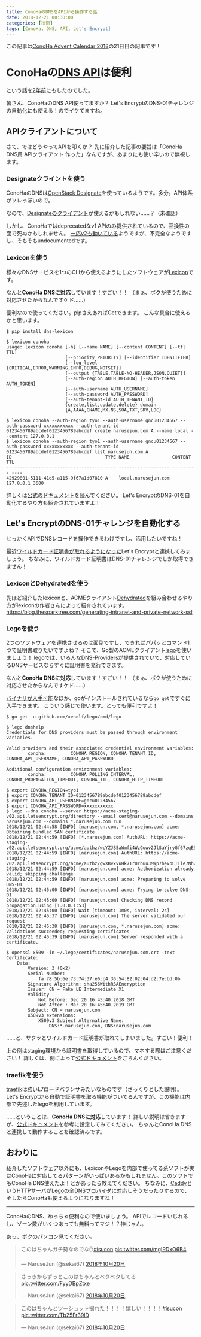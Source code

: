 ```yaml
---
title: ConoHaのDNSをAPIから操作する話
date: 2018-12-21 00:30:00
categories: [技術]
tags: [ConoHa, DNS, API, Let's Encrypt]
---
```


この記事は[ConoHa Advent Calendar 2018](https://qiita.com/advent-calendar/2018/conoha)の21日目の記事です！

<!--more-->

# ConoHaの[DNS API](https://www.conoha.jp/docs/)は便利

という話を[2年前](/archives/14/)にもしたのでした。

皆さん、ConoHaのDNS API使ってますか？
Let's EncryptのDNS-01チャレンジの自動化にも使える！のでイケてますね。

## APIクライアントについて

さて、ではどうやってAPIを叩くか？
先に紹介した記事の要旨は「ConoHa DNS用 APIクライアント 作った」なんですが、あまりにも使い辛いので無視します。

### Designateクライントを使う

ConoHaのDNSは[OpenStack Designate](https://docs.openstack.org/designate/latest/)を使っているようです。多分。API体系がソレっぽいので。

なので、[Designateのクライアント](https://docs.openstack.org/python-designateclient/latest/cli/index.html)が使えるかもしれない……？（未確認）

しかし、ConoHaではdeprecatedなv1 APIのみ提供されているので、互換性の面で死ぬかもしれません。
[一応v2も動いている](https://dns-service.tyo1.conoha.io/)ようですが、不完全なようですし、そもそもundocumentedです。

### Lexiconを使う

様々なDNSサービスを1つのCLIから使えるようにしたソフトウェアが[Lexicon](https://github.com/AnalogJ/lexicon)です。

なんと**ConoHa DNSに対応**しています！すごい！！
（まぁ、ボクが使うために対応させたからなんですケド……）

便利なので使ってください。pipさえあればGetできます。
こんな具合に使えるかと思います。

```
$ pip install dns-lexicon

$ lexicon conoha
usage: lexicon conoha [-h] [--name NAME] [--content CONTENT] [--ttl TTL]
                      [--priority PRIORITY] [--identifier IDENTIFIER]
                      [--log_level {CRITICAL,ERROR,WARNING,INFO,DEBUG,NOTSET}]
                      [--output {TABLE,TABLE-NO-HEADER,JSON,QUIET}]
                      [--auth-region AUTH_REGION] [--auth-token AUTH_TOKEN]
                      [--auth-username AUTH_USERNAME]
                      [--auth-password AUTH_PASSWORD]
                      [--auth-tenant-id AUTH_TENANT_ID]
                      {create,list,update,delete} domain
                      {A,AAAA,CNAME,MX,NS,SOA,TXT,SRV,LOC}

$ lexicon conoha --auth-region tyo1 --auth-username gncu01234567 --auth-password xxxxxxxxxxx --auth-tenant-id 0123456789abcdef0123456789abcdef create narusejun.com A --name local --content 127.0.0.1
$ lexicon conoha --auth-region tyo1 --auth-username gncu01234567 --auth-password xxxxxxxxxxx --auth-tenant-id 0123456789abcdef0123456789abcdef list narusejun.com A
ID                                   TYPE NAME                CONTENT   TTL
------------------------------------ ---- ------------------- --------- ----
42929801-5111-41d5-a115-9f67a1d07810 A    local.narusejun.com 127.0.0.1 3600
```

詳しくは[公式のドキュメント](https://github.com/AnalogJ/lexicon)を読んでください。
Let's EncryptのDNS-01を自動化するやり方も紹介されていますよ！

## Let's EncryptのDNS-01チャレンジを自動化する

せっかくAPIでDNSレコードを操作できるわけですし、活用したいですね！

最近[ワイルドカード証明書が取れるようになった](/archives/23/)Let's Encryptと連携してみましょう。
ちなみに、ワイルドカード証明書はDNS-01チャレンジでしか取得できません！

### LexiconとDehydratedを使う

先ほど紹介したlexiconと、ACMEクライアント[Dehydrated](https://github.com/lukas2511/dehydrated)を組み合わせるやり方がlexiconの作者さんによって紹介されています。
https://blog.thesparktree.com/generating-intranet-and-private-network-ssl

### Legoを使う

2つのソフトウェアを連携させるのは面倒ですし、できればパパッとコマンド1つで証明書取りたいですよね？
そこで、Go製のACMEクライアント[lego](https://github.com/xenolf/lego)を使いましょう！
legoでは、いろんなDNS-Providersが提供されていて、対応しているDNSサービスならすぐに証明書を発行できます。

なんと**ConoHa DNSに対応**しています！すごい！！
（まぁ、ボクが使うために対応させたからなんですケド……）

[バイナリが入手可能](https://github.com/xenolf/lego/releases)なほか、goがインストールされているなら`go get`ですぐに入手できます。
こういう感じで使います。とっても便利ですよ！

```
$ go get -u github.com/xenolf/lego/cmd/lego

$ lego dnshelp
Credentials for DNS providers must be passed through environment variables.

Valid providers and their associated credential environment variables:
        conoha:         CONOHA_REGION, CONOHA_TENANT_ID, CONOHA_API_USERNAME, CONOHA_API_PASSWORD

Additional configuration environment variables:
        conoha:         CONOHA_POLLING_INTERVAL, CONOHA_PROPAGATION_TIMEOUT, CONOHA_TTL, CONOHA_HTTP_TIMEOUT

$ export CONOHA_REGION=tyo1
$ export CONOHA_TENANT_ID=0123456789abcdef0123456789abcdef
$ export CONOHA_API_USERNAME=gncu01234567
$ export CONOHA_API_PASSWORD=xxxxxxxxxxx
$ lego --dns conoha --server https://acme-staging-v02.api.letsencrypt.org/directory --email cert@narusejun.com --domains narusejun.com --domains *.narusejun.com run
2018/12/21 02:44:58 [INFO] [narusejun.com, *.narusejun.com] acme: Obtaining bundled SAN certificate
2018/12/21 02:44:59 [INFO] [*.narusejun.com] AuthURL: https://acme-staging-v02.api.letsencrypt.org/acme/authz/wcYZJB5aWmfi4WzGuwv2JlSaYjryGf67zqES8h8bmEg
2018/12/21 02:44:59 [INFO] [narusejun.com] AuthURL: https://acme-staging-v02.api.letsencrypt.org/acme/authz/gwXBvxvuHk7TrUYbuu3MWp7heVoLTTle7Nh2ng98b74
2018/12/21 02:44:59 [INFO] [narusejun.com] acme: Authorization already valid; skipping challenge
2018/12/21 02:44:59 [INFO] [narusejun.com] acme: Preparing to solve DNS-01
2018/12/21 02:45:00 [INFO] [narusejun.com] acme: Trying to solve DNS-01
2018/12/21 02:45:00 [INFO] [narusejun.com] Checking DNS record propagation using [1.0.0.1:53]
2018/12/21 02:45:00 [INFO] Wait [timeout: 1m0s, interval: 2s]
2018/12/21 02:45:37 [INFO] [narusejun.com] The server validated our request
2018/12/21 02:45:38 [INFO] [narusejun.com, *.narusejun.com] acme: Validations succeeded; requesting certificates
2018/12/21 02:45:39 [INFO] [narusejun.com] Server responded with a certificate.

$ openssl x509 -in ~/.lego/certificates/narusejun.com.crt -text
Certificate:
    Data:
        Version: 3 (0x2)
        Serial Number:
            fa:78:5b:6e:73:74:37:e6:c4:36:54:82:02:04:d2:7e:bd:0b
        Signature Algorithm: sha256WithRSAEncryption
        Issuer: CN = Fake LE Intermediate X1
        Validity
            Not Before: Dec 20 16:45:40 2018 GMT
            Not After : Mar 20 16:45:40 2019 GMT
        Subject: CN = narusejun.com
        X509v3 extensions:
            X509v3 Subject Alternative Name:
                DNS:*.narusejun.com, DNS:narusejun.com
```

……と、サクッとワイルドカード証明書が取れてしまいました。すごい！便利！

上の例はstaging環境から証明書を取得しているので、マネする際はご注意ください！
詳しくは、例によって[公式ドキュメント](https://github.com/xenolf/lego)をごらんください。

### traefikを使う

[traefik](https://docs.traefik.io/)は強いL7ロードバランサみたいなものです（ざっくりとした説明）。
Let's Encryptから自動で証明書を取る機能がついてるんですが、この機能は内部で先述したlegoを利用しています。

……ということは、**ConoHa DNSに対応**しています！
詳しい説明は省きますが、[公式ドキュメント](https://docs.traefik.io/configuration/acme/)を参考に設定してみてください。
ちゃんとConoHa DNSと連携して動作することを確認済みです。

## おわりに

紹介したソフトウェア以外にも、LexiconやLegoを内部で使ってる系ソフトが実はConoHaに対応してるパターンがいっぱいあるかもしれません。このソフトでもConoHa DNS使えたよ！とかあったら教えてください。
ちなみに、[Caddy](https://caddyserver.com/)というHTTPサーバが[Legoの全DNSプロバイダに対応しそう](https://caddy.community/t/poll-we-can-end-dns-provider-plugins-should-we/4887)だったりするので、そしたらConoHaも使えるようになりますね！

----

ConoHaのDNS、めっちゃ便利なので使いましょう。
APIでレコードいじれるし、ゾーン数がいくつあっても無料ってマジ！？神じゃん。

あっ、ボクのパソコン見てください。

<blockquote class="twitter-tweet" data-lang="ja"><p lang="ja" dir="ltr">このはちゃんガチ勢なのでな✋<a href="https://twitter.com/hashtag/isucon?src=hash&amp;ref_src=twsrc%5Etfw">#isucon</a> <a href="https://t.co/mgIRDxO6B4">pic.twitter.com/mgIRDxO6B4</a></p>&mdash; NaruseJun (@sekai67) <a href="https://twitter.com/sekai67/status/1053444090757435392?ref_src=twsrc%5Etfw">2018年10月20日</a></blockquote>

<blockquote class="twitter-tweet" data-lang="ja"><p lang="ja" dir="ltr">さっきからずっとこのはちゃんとベタベタしてる <a href="https://t.co/FyyDBpZtxe">pic.twitter.com/FyyDBpZtxe</a></p>&mdash; NaruseJun (@sekai67) <a href="https://twitter.com/sekai67/status/1053598421414596608?ref_src=twsrc%5Etfw">2018年10月20日</a></blockquote>

<blockquote class="twitter-tweet" data-lang="ja"><p lang="ja" dir="ltr">このはちゃんとツーショット撮れた！！！！嬉しい！！！！<a href="https://twitter.com/hashtag/isucon?src=hash&amp;ref_src=twsrc%5Etfw">#isucon</a> <a href="https://t.co/Tb25Fr39lD">pic.twitter.com/Tb25Fr39lD</a></p>&mdash; NaruseJun (@sekai67) <a href="https://twitter.com/sekai67/status/1053441437126127616?ref_src=twsrc%5Etfw">2018年10月20日</a></blockquote>

<script async src="https://platform.twitter.com/widgets.js" charset="utf-8"></script>
